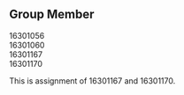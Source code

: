 ## Group Member ##
16301056</br>
16301060</br>
16301167</br>
16301170

This is assignment of 16301167 and 16301170.